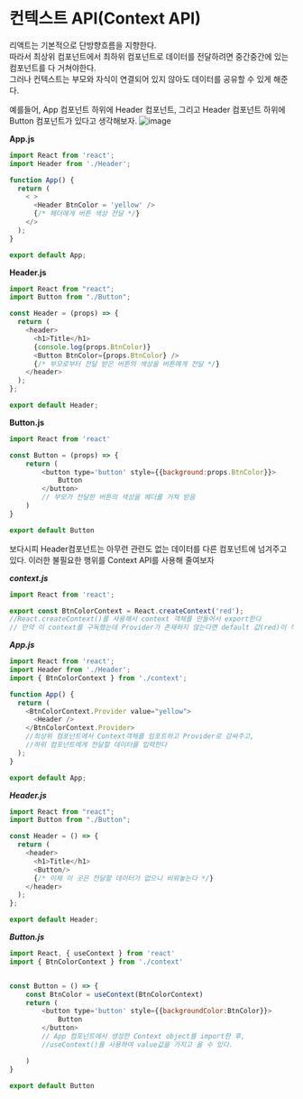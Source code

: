 # 컨텍스트 API(Context API)
리액트는 기본적으로 단방향흐름을 지향한다.  
 따라서 최상위 컴포넌트에서 최하위 컴포넌트로 데이터를 전달하려면 중간중간에 있는 컴포넌트를 다 거쳐야한다.  
그러나 컨텍스트는 부모와 자식이 연결되어 있지 않아도 데이터를 공유할 수 있게 해준다.  

예를들어,
App 컴포넌트 하위에 Header 컴포넌트, 그리고 Header 컴포넌트 하위에 Button 컴포넌트가 있다고 생각해보자.
![image](https://user-images.githubusercontent.com/46669567/89795065-e5fc0c00-db62-11ea-8380-453a4d7a9980.png)


**App.js**
```js
import React from 'react';
import Header from './Header';

function App() {
  return (
    < >
      <Header BtnColor = 'yellow' /> 
      {/* 헤더에게 버튼 색상 전달 */}
    </>
  );
}

export default App;
```

**Header.js**
```js
import React from "react";
import Button from "./Button";

const Header = (props) => {
  return (
    <header>
      <h1>Title</h1>
      {console.log(props.BtnColor)}
      <Button BtnColor={props.BtnColor} />
      {/* 부모로부터 전달 받은 버튼의 색상을 버튼에게 전달 */}
    </header>
  );
};

export default Header;

```

**Button.js**
```js
import React from 'react'

const Button = (props) => {
    return (
        <button type='button' style={{background:props.BtnColor}}>
            Button
        </button>
        // 부모가 전달한 버튼의 색상을 헤더를 거쳐 받음
    )
}

export default Button

```
보다시피 Header컴포넌트는 아무런 관련도 없는 데이터를 다른 컴포넌트에 넘겨주고 있다.
이러한 불필요한 행위를 Context API를 사용해 줄여보자

***context.js***
```js
import React from 'react';

export const BtnColorContext = React.createContext('red');
//React.createContext()를 사용해서 context 객체를 만들어서 export한다
// 만약 이 context를 구독했는데 Provider가 존재하지 않는다면 default 값(red)이 적용된다
```


***App.js***
```js
import React from 'react';
import Header from './Header';
import { BtnColorContext } from './context';

function App() {
  return (
    <BtnColorContext.Provider value="yellow">
      <Header /> 
    </BtnColorContext.Provider>
    //최상위 컴포넌트에서 Context객체를 임포트하고 Provider로 감싸주고,
    //하위 컴포넌트에게 전달할 데이터를 입력한다
  );
}

export default App;
```

***Header.js***
```js
import React from "react";
import Button from "./Button";

const Header = () => {
  return (
    <header>
      <h1>Title</h1>
      <Button/>
      {/* 이제 이 곳은 전달할 데이터가 없으니 비워놓는다 */}
    </header>
  );
};

export default Header;
```

***Button.js***
```js
import React, { useContext } from 'react'
import { BtnColorContext } from './context'


const Button = () => {
    const BtnColor = useContext(BtnColorContext)
    return (
        <button type='button' style={{backgroundColor:BtnColor}}>
            Button
        </button>
        // App 컴포넌트에서 생성한 Context object를 import한 후,
        //useContext()를 사용하여 value값을 가지고 올 수 있다.

    )
}

export default Button
```
 



